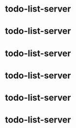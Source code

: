 # todo-list-server
# todo-list-server
# todo-list-server
# todo-list-server
# todo-list-server
# todo-list-server

